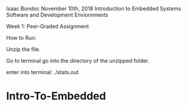 Isaac Bondoc
November 10th, 2018
Introduction to Embedded Systems Software and Development Enviornments

Week 1: Peer-Graded Assignment

How to Run:

Unzip the file. 

Go to terminal go into the directory of the unzipped folder. 

enter into terminal: ./stats.out


# Intro-To-Embedded
